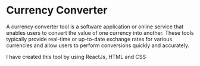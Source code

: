 # Currency Converter


A currency converter tool is a software application or online service that enables users to convert the value of one currency into another. These tools typically provide real-time or up-to-date exchange rates for various currencies and allow users to perform conversions quickly and accurately.

I have created this tool by using ReactJs, HTML and CSS